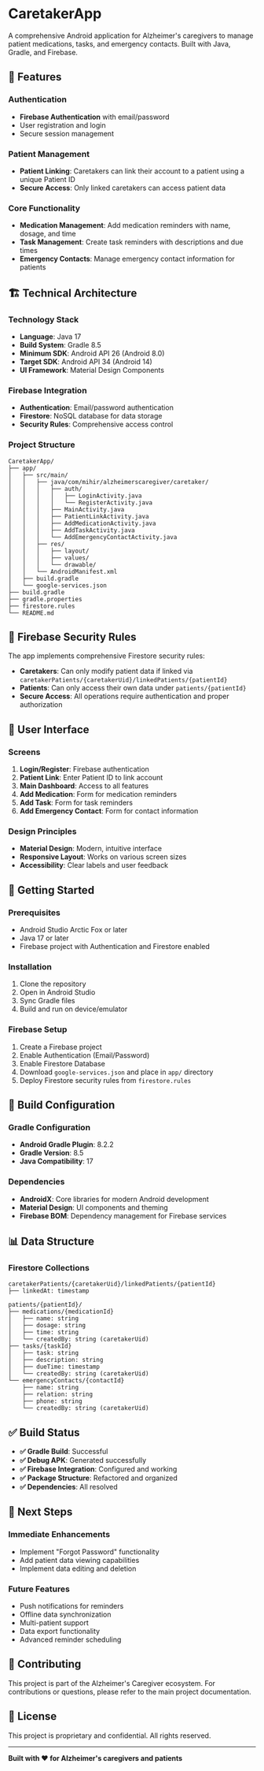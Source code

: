 # CaretakerApp

A comprehensive Android application for Alzheimer's caregivers to manage patient medications, tasks, and emergency contacts. Built with Java, Gradle, and Firebase.

## 🚀 Features

### Authentication
- **Firebase Authentication** with email/password
- User registration and login
- Secure session management

### Patient Management
- **Patient Linking**: Caretakers can link their account to a patient using a unique Patient ID
- **Secure Access**: Only linked caretakers can access patient data

### Core Functionality
- **Medication Management**: Add medication reminders with name, dosage, and time
- **Task Management**: Create task reminders with descriptions and due times
- **Emergency Contacts**: Manage emergency contact information for patients

## 🏗️ Technical Architecture

### Technology Stack
- **Language**: Java 17
- **Build System**: Gradle 8.5
- **Minimum SDK**: Android API 26 (Android 8.0)
- **Target SDK**: Android API 34 (Android 14)
- **UI Framework**: Material Design Components

### Firebase Integration
- **Authentication**: Email/password authentication
- **Firestore**: NoSQL database for data storage
- **Security Rules**: Comprehensive access control

### Project Structure
```
CaretakerApp/
├── app/
│   ├── src/main/
│   │   ├── java/com/mihir/alzheimerscaregiver/caretaker/
│   │   │   ├── auth/
│   │   │   │   ├── LoginActivity.java
│   │   │   │   └── RegisterActivity.java
│   │   │   ├── MainActivity.java
│   │   │   ├── PatientLinkActivity.java
│   │   │   ├── AddMedicationActivity.java
│   │   │   ├── AddTaskActivity.java
│   │   │   └── AddEmergencyContactActivity.java
│   │   ├── res/
│   │   │   ├── layout/
│   │   │   ├── values/
│   │   │   └── drawable/
│   │   └── AndroidManifest.xml
│   ├── build.gradle
│   └── google-services.json
├── build.gradle
├── gradle.properties
├── firestore.rules
└── README.md
```

## 🔐 Firebase Security Rules

The app implements comprehensive Firestore security rules:

- **Caretakers**: Can only modify patient data if linked via `caretakerPatients/{caretakerUid}/linkedPatients/{patientId}`
- **Patients**: Can only access their own data under `patients/{patientId}`
- **Secure Access**: All operations require authentication and proper authorization

## 📱 User Interface

### Screens
1. **Login/Register**: Firebase authentication
2. **Patient Link**: Enter Patient ID to link account
3. **Main Dashboard**: Access to all features
4. **Add Medication**: Form for medication reminders
5. **Add Task**: Form for task reminders
6. **Add Emergency Contact**: Form for contact information

### Design Principles
- **Material Design**: Modern, intuitive interface
- **Responsive Layout**: Works on various screen sizes
- **Accessibility**: Clear labels and user feedback

## 🚀 Getting Started

### Prerequisites
- Android Studio Arctic Fox or later
- Java 17 or later
- Firebase project with Authentication and Firestore enabled

### Installation
1. Clone the repository
2. Open in Android Studio
3. Sync Gradle files
4. Build and run on device/emulator

### Firebase Setup
1. Create a Firebase project
2. Enable Authentication (Email/Password)
3. Enable Firestore Database
4. Download `google-services.json` and place in `app/` directory
5. Deploy Firestore security rules from `firestore.rules`

## 🔧 Build Configuration

### Gradle Configuration
- **Android Gradle Plugin**: 8.2.2
- **Gradle Version**: 8.5
- **Java Compatibility**: 17

### Dependencies
- **AndroidX**: Core libraries for modern Android development
- **Material Design**: UI components and theming
- **Firebase BOM**: Dependency management for Firebase services

## 📊 Data Structure

### Firestore Collections
```
caretakerPatients/{caretakerUid}/linkedPatients/{patientId}
├── linkedAt: timestamp

patients/{patientId}/
├── medications/{medicationId}
│   ├── name: string
│   ├── dosage: string
│   ├── time: string
│   └── createdBy: string (caretakerUid)
├── tasks/{taskId}
│   ├── task: string
│   ├── description: string
│   ├── dueTime: timestamp
│   └── createdBy: string (caretakerUid)
└── emergencyContacts/{contactId}
    ├── name: string
    ├── relation: string
    ├── phone: string
    └── createdBy: string (caretakerUid)
```

## ✅ Build Status

- **✅ Gradle Build**: Successful
- **✅ Debug APK**: Generated successfully
- **✅ Firebase Integration**: Configured and working
- **✅ Package Structure**: Refactored and organized
- **✅ Dependencies**: All resolved

## 🎯 Next Steps

### Immediate Enhancements
- Implement "Forgot Password" functionality
- Add patient data viewing capabilities
- Implement data editing and deletion

### Future Features
- Push notifications for reminders
- Offline data synchronization
- Multi-patient support
- Data export functionality
- Advanced reminder scheduling

## 🤝 Contributing

This project is part of the Alzheimer's Caregiver ecosystem. For contributions or questions, please refer to the main project documentation.

## 📄 License

This project is proprietary and confidential. All rights reserved.

---

**Built with ❤️ for Alzheimer's caregivers and patients**
